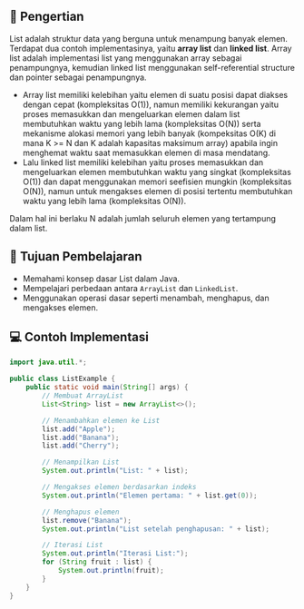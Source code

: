 ## 📑 Pengertian

List adalah struktur data yang berguna untuk menampung banyak elemen. Terdapat dua contoh implementasinya, yaitu **array list** dan **linked list**. Array list adalah implementasi list yang menggunakan array sebagai penampungnya, kemudian linked list menggunakan self-referential structure dan pointer sebagai penampungnya.

- Array list memiliki kelebihan yaitu elemen di suatu posisi dapat diakses dengan cepat (kompleksitas O(1)), namun memiliki kekurangan yaitu proses memasukkan dan mengeluarkan elemen dalam list membutuhkan waktu yang lebih lama (kompleksitas O(N)) serta mekanisme alokasi memori yang lebih banyak (kompeksitas O(K) di mana K >= N dan K adalah kapasitas maksimum array) apabila ingin menghemat waktu saat memasukkan elemen di masa mendatang.
- Lalu linked list memiliki kelebihan yaitu proses memasukkan dan mengeluarkan elemen membutuhkan waktu yang singkat (kompleksitas O(1)) dan dapat menggunakan memori seefisien mungkin (kompleksitas O(N)), namun untuk mengakses elemen di posisi tertentu membutuhkan waktu yang lebih lama (kompleksitas O(N)).

Dalam hal ini berlaku N adalah jumlah seluruh elemen yang tertampung dalam list.

## 🎯 Tujuan Pembelajaran
- Memahami konsep dasar List dalam Java.
- Mempelajari perbedaan antara `ArrayList` dan `LinkedList`.
- Menggunakan operasi dasar seperti menambah, menghapus, dan mengakses elemen.

## 💻 Contoh Implementasi
```java
import java.util.*;

public class ListExample {
    public static void main(String[] args) {
        // Membuat ArrayList
        List<String> list = new ArrayList<>();

        // Menambahkan elemen ke List
        list.add("Apple");
        list.add("Banana");
        list.add("Cherry");

        // Menampilkan List
        System.out.println("List: " + list);

        // Mengakses elemen berdasarkan indeks
        System.out.println("Elemen pertama: " + list.get(0));

        // Menghapus elemen
        list.remove("Banana");
        System.out.println("List setelah penghapusan: " + list);

        // Iterasi List
        System.out.println("Iterasi List:");
        for (String fruit : list) {
            System.out.println(fruit);
        }
    }
}
